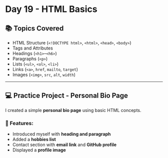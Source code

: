 # Day 19 - HTML Basics

## 📚 Topics Covered
- HTML Structure (`<!DOCTYPE html>`, `<html>`, `<head>`, `<body>`)
- Tags and Attributes
- Headings (`<h1>`–`<h6>`)
- Paragraphs (`<p>`)
- Lists (`<ul>`, `<ol>`, `<li>`)
- Links (`<a>`, `href`, `mailto`, `target`)
- Images (`<img>`, `src`, `alt`, `width`)

---

## 💻 Practice Project - Personal Bio Page

I created a simple **personal bio page** using basic HTML concepts.

### 🔹 Features:
- Introduced myself with **heading and paragraph**
- Added a **hobbies list**
- Contact section with **email link** and **GitHub profile**
- Displayed a **profile image**
